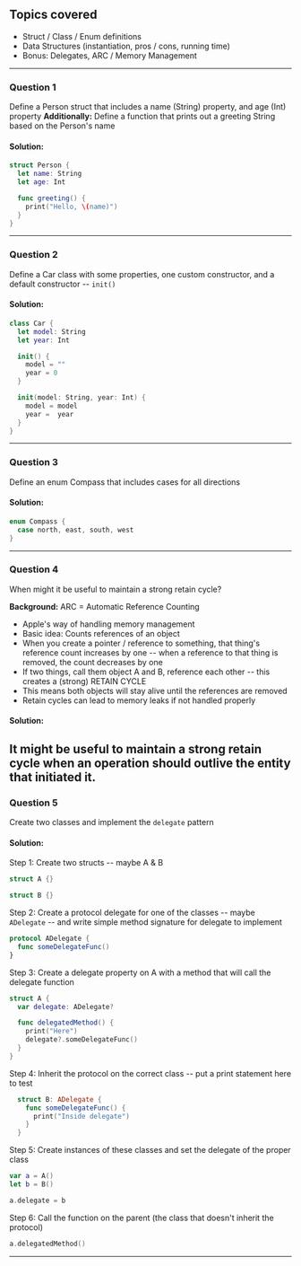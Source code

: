 ## Topics covered
* Struct / Class / Enum definitions
* Data Structures (instantiation, pros / cons, running time)
* Bonus: Delegates, ARC / Memory Management
--------

### Question 1
Define a Person struct that includes a name (String) property, and age (Int) property
**Additionally:** Define a function that prints out a greeting String based on the Person's name

#### Solution:
```Swift
struct Person {
  let name: String
  let age: Int

  func greeting() {
    print("Hello, \(name)")
  }
}
```
--------

### Question 2
Define a Car class with some properties, one custom constructor, and a default constructor -- `init()`

#### Solution:
```Swift
class Car {
  let model: String
  let year: Int

  init() {
    model = ""
    year = 0
  }

  init(model: String, year: Int) {
    model = model
    year =  year
  }
}
```
--------

### Question 3
Define an enum Compass that includes cases for all directions

#### Solution:
```Swift
enum Compass {
  case north, east, south, west
}
```
--------

### Question 4
When might it be useful to maintain a strong retain cycle?

**Background:**
ARC = Automatic Reference Counting
* Apple's way of handling memory management
* Basic idea: Counts references of an object
* When you create a pointer / reference to something, that thing's reference count increases by one -- when a reference to that thing is removed, the count decreases by one
* If two things, call them object A and B, reference each other -- this creates a (strong) RETAIN CYCLE
* This means both objects will stay alive until the references are removed
* Retain cycles can lead to memory leaks if not handled properly

#### Solution:
It might be useful to maintain a strong retain cycle when an operation should outlive the entity that initiated it.
--------

### Question 5
Create two classes and implement the `delegate` pattern

#### Solution:
Step 1: Create two structs -- maybe A & B
```Swift
struct A {}

struct B {}
```

Step 2: Create a protocol delegate for one of the classes -- maybe `ADelegate` -- and write simple method signature for delegate to implement
```Swift
protocol ADelegate {
  func someDelegateFunc()
}
```

Step 3: Create a delegate property on A with a method that will call the delegate function
```Swift
struct A {
  var delegate: ADelegate?

  func delegatedMethod() {
    print("Here")
    delegate?.someDelegateFunc()
  }
}
```

Step 4: Inherit the protocol on the correct class -- put a print statement here to test
```Swift
  struct B: ADelegate {
    func someDelegateFunc() {
      print("Inside delegate")
    }
  }
```

Step 5: Create instances of these classes and set the delegate of the proper class
```Swift
var a = A()
let b = B()

a.delegate = b
```

Step 6: Call the function on the parent (the class that doesn't inherit the protocol)
```Swift
a.delegatedMethod()
```
--------
